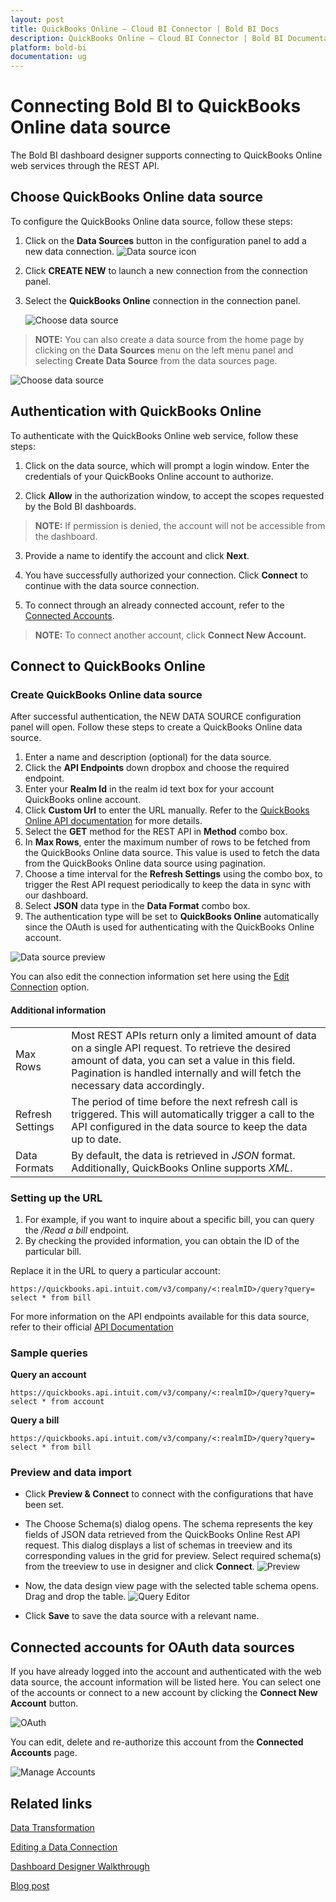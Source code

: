 ```yaml
---
layout: post
title: QuickBooks Online – Cloud BI Connector | Bold BI Docs
description: QuickBooks Online – Cloud BI Connector | Bold BI Documentation	Learn how to connect QuickBooks Online using OAuth-based authentication through REST API endpoint with Bold BI Cloud.
platform: bold-bi
documentation: ug
---
```


# Connecting Bold BI to QuickBooks Online data source
The Bold BI dashboard designer supports connecting to QuickBooks Online web services through the REST API. 

## Choose QuickBooks Online data source
To configure the QuickBooks Online data source, follow these steps:
1. Click on the **Data Sources** button in the configuration panel to add a new data connection.
   ![Data source icon](/static/assets/working-with-datasource/data-connectors/images/common/DataSourcesIcon.png)
   
2. Click **CREATE NEW** to launch a new connection from the connection panel.
3. Select the **QuickBooks Online** connection in the connection panel.

   ![Choose data source](/static/assets/working-with-datasource/data-connectors/images/QuickBooksOnline/ChooseDS.png)

> **NOTE:** You can also create a data source from the home page by clicking on the **Data Sources** menu on the left menu panel and selecting **Create Data Source** from the data sources page.

   ![Choose data source](/static/assets/working-with-datasource/data-connectors/images/QuickBooksOnline/ChooseDS_server.png)

## Authentication with QuickBooks Online
To authenticate with the QuickBooks Online web service, follow these steps:
 
1. Click on the data source, which will prompt a login window. Enter the credentials of your QuickBooks Online account to authorize.
 
2. Click **Allow** in the authorization window, to accept the scopes requested by the Bold BI dashboards.
> **NOTE:** If permission is denied, the account will not be accessible from the dashboard.
 
3. Provide a name to identify the account and click **Next**. 
 
4. You have successfully authorized your connection. Click **Connect** to continue with the data source connection.
 
5. To connect through an already connected account, refer to the [Connected Accounts](#connected-accounts-for-oauth-data-sources).
> **NOTE:** To connect another account, click **Connect New Account.**


## Connect to QuickBooks Online
### Create QuickBooks Online data source
After successful authentication, the NEW DATA SOURCE configuration panel will open. Follow these steps to create a QuickBooks Online data source.
1. Enter a name and description (optional) for the data source.
2. Click the **API Endpoints** down dropbox and choose the required endpoint.
3. Enter your **Realm Id** in the realm id text box for your account QuickBooks online account.
4. Click **Custom Url** to enter the URL manually. Refer to the [QuickBooks Online API documentation](https://developer.intuit.com/app/developer/qbo/docs/api/accounting/all-entities/account) for more details.
5. Select the **GET** method for the REST API in **Method** combo box.
6. In **Max Rows**, enter the maximum number of rows to be fetched from the QuickBooks Online data source. This value is used to fetch the data from the QuickBooks Online data source using pagination.
7. Choose a time interval for the **Refresh Settings** using the combo box, to trigger the Rest API request periodically to keep the data in sync with our dashboard.  
8. Select **JSON** data type in the **Data Format** combo box.
9. The authentication type will be set to **QuickBooks Online** automatically since the OAuth is used for authenticating with the QuickBooks Online account.


![Data source preview](/static/assets/working-with-datasource/data-connectors/images/QuickBooksOnline/DataSourcesView.png)

You can also edit the connection information set here using the [Edit Connection](/working-with-data-sources/editing-a-data-connection/) option.

#### Additional information
<table width="600">
<tr>
<td>
Max Rows
</td>
<td>
Most REST APIs return only a limited amount of data on a single API request. To retrieve the desired amount of data, you can set a value in this field. Pagination is handled internally and will fetch the necessary data accordingly.
</td>
</tr>
<tr>
<td>
Refresh Settings
</td>
<td>
The period of time before the next refresh call is triggered. This will automatically trigger a call to the API configured in the data source to keep the data up to date.
</td>
</tr>
<tr>
<td>
Data Formats 
</td>
<td>
By default, the data is retrieved in <i>JSON</i> format. Additionally, QuickBooks Online supports <i>XML</i>.
</td>
</tr>
</table>

### Setting up the URL

1. For example, if you want to inquire about a specific bill, you can query the <i>/Read a bill</i> endpoint.
2. By checking the provided information, you can obtain the ID of the particular bill.

Replace it in the URL to query a particular account:

   `https://quickbooks.api.intuit.com/v3/company/<:realmID>/query?query= select * from bill`

For more information on the API endpoints available for this data source, refer to their official [API Documentation](https://developer.intuit.com/app/developer/qbo/docs/api/accounting/all-entities/account)

### Sample queries
**Query an account**

   `https://quickbooks.api.intuit.com/v3/company/<:realmID>/query?query= select * from account`

**Query a bill**

   `https://quickbooks.api.intuit.com/v3/company/<:realmID>/query?query= select * from bill`

### Preview and data import
* Click **Preview & Connect** to connect with the configurations that have been set.
* The Choose Schema(s) dialog opens. The schema represents the key fields of JSON data retrieved from the QuickBooks Online Rest API request. This dialog displays a list of schemas in treeview and its corresponding values in the grid for preview. Select required schema(s) from the treeview to use in designer and click **Connect**.
   ![Preview](/static/assets/working-with-datasource/data-connectors/images/common/Preview.png)

* Now, the data design view page with the selected table schema opens. Drag and drop the table.
   ![Query Editor](/static/assets/working-with-datasource/data-connectors/images/common/QueryEditor.png)

* Click **Save** to save the data source with a relevant name.

## Connected accounts for OAuth data sources
If you have already logged into the account and authenticated with the web data source, the account information will be listed here. You can select one of the accounts or connect to a new account by clicking the **Connect New Account** button.

   ![OAuth](/static/assets/working-with-datasource/data-connectors/images/QuickBooksOnline/OAuthDSOnline.png)

You can edit, delete and re-authorize this account from the **Connected Accounts** page.

   ![Manage Accounts](/static/assets/working-with-datasource/data-connectors/images/QuickBooksOnline/ManageDS.png)


## Related links
[Data Transformation](/working-with-data-sources/data-modeling/joining-table/)

[Editing a Data Connection](/working-with-data-sources/editing-a-data-connection/)   

[Dashboard Designer Walkthrough](/getting-started/creating-dashboard/)

[Blog post](https://www.boldbi.com/blog/quickbooks-dashboard-example-for-exploring-financial-data-with-bold-bi)